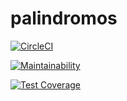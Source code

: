 # palindromos

[![CircleCI](https://dl.circleci.com/status-badge/img/gh/santidotpy/palindromos/tree/main.svg?style=svg)](https://dl.circleci.com/status-badge/redirect/gh/santidotpy/palindromos/tree/main)

[![Maintainability](https://api.codeclimate.com/v1/badges/16ca6538a66ad48e8f70/maintainability)](https://codeclimate.com/github/santidotpy/palindromos/maintainability)

[![Test Coverage](https://api.codeclimate.com/v1/badges/16ca6538a66ad48e8f70/test_coverage)](https://codeclimate.com/github/santidotpy/palindromos/test_coverage)